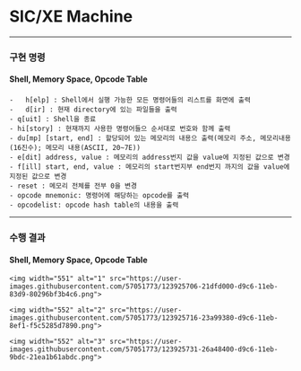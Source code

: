 # SIC/XE Machine
------
### 구현 명령
#### Shell, Memory Space, Opcode Table
    -	h[elp] : Shell에서 실행 가능한 모든 명령어들의 리스트를 화면에 출력
    -	d[ir] : 현재 directory에 있는 파일들을 출력
    - q[uit] : Shell을 종료
    - hi[story] : 현재까지 사용한 명령어들으 순서대로 번호와 함께 출력
    - du[mp] [start, end] : 할당되어 있는 메모리의 내용으 출력(메모리 주소, 메모리내용(16진수); 메모리 내용(ASCII, 20~7E))
    - e[dit] address, value : 메모리의 address번지 값을 value에 지정된 값으로 변경
    - f[ill] start, end, value : 메모리의 start번지부 end번지 까지의 값을 value에 지정된 값으로 변경
    - reset : 메모리 전체를 전부 0을 변경
    - opcode mnemonic: 명령어에 해당하는 opcode를 출력
    - opcodelist: opcode hash table의 내용을 출력
------
### 수행 결과
#### Shell, Memory Space, Opcode Table
    <img width="551" alt="1" src="https://user-images.githubusercontent.com/57051773/123925706-21dfd000-d9c6-11eb-83d9-80296bf3b4c6.png">
    
    <img width="552" alt="2" src="https://user-images.githubusercontent.com/57051773/123925716-23a99380-d9c6-11eb-8ef1-f5c5285d7890.png">

    <img width="552" alt="3" src="https://user-images.githubusercontent.com/57051773/123925731-26a48400-d9c6-11eb-9bdc-21ea1b61abdc.png">
